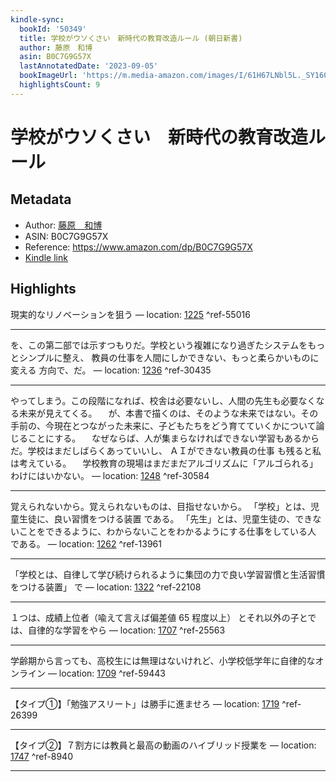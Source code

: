 ```yaml
---
kindle-sync:
  bookId: '50349'
  title: 学校がウソくさい　新時代の教育改造ルール (朝日新書)
  author: 藤原　和博
  asin: B0C7G9G57X
  lastAnnotatedDate: '2023-09-05'
  bookImageUrl: 'https://m.media-amazon.com/images/I/61H67LNbl5L._SY160.jpg'
  highlightsCount: 9
---
```

# 学校がウソくさい　新時代の教育改造ルール
## Metadata
* Author: [藤原　和博](https://www.amazon.comundefined)
* ASIN: B0C7G9G57X
* Reference: https://www.amazon.com/dp/B0C7G9G57X
* [Kindle link](kindle://book?action=open&asin=B0C7G9G57X)

## Highlights
現実的なリノベーションを狙う — location: [1225](kindle://book?action=open&asin=B0C7G9G57X&location=1225) ^ref-55016

---
を、この第二部では示すつもりだ。学校という複雑になり過ぎたシステムをもっとシンプルに整え、 教員の仕事を人間にしかできない、もっと柔らかいものに変える 方向で、だ。 — location: [1236](kindle://book?action=open&asin=B0C7G9G57X&location=1236) ^ref-30435

---
やってしまう。この段階になれば、校舎は必要ないし、人間の先生も必要なくなる未来が見えてくる。 　が、本書で描くのは、そのような未来ではない。その手前の、今現在とつながった未来に、子どもたちをどう育てていくかについて論じることにする。 　なぜならば、人が集まらなければできない学習もあるからだ。学校はまだしばらくあっていいし、 ＡＩができない教員の仕事 も残ると私は考えている。 　学校教育の現場はまだまだアルゴリズムに「アルゴられる」わけにはいかない。 — location: [1248](kindle://book?action=open&asin=B0C7G9G57X&location=1248) ^ref-30584

---
覚えられないから。覚えられないものは、目指せないから。 「学校」とは、児童生徒に、良い習慣をつける装置 である。 「先生」とは、児童生徒の、できないことをできるように、わからないことをわかるようにする仕事をしている人 である。 — location: [1262](kindle://book?action=open&asin=B0C7G9G57X&location=1262) ^ref-13961

---
「学校とは、自律して学び続けられるように集団の力で良い学習習慣と生活習慣をつける装置」 で — location: [1322](kindle://book?action=open&asin=B0C7G9G57X&location=1322) ^ref-22108

---
１つは、成績上位者（喩えて言えば偏差値 65 程度以上） とそれ以外の子とでは、自律的な学習をやら — location: [1707](kindle://book?action=open&asin=B0C7G9G57X&location=1707) ^ref-25563

---
学齢期から言っても、高校生には無理はないけれど、小学校低学年に自律的なオンライン — location: [1709](kindle://book?action=open&asin=B0C7G9G57X&location=1709) ^ref-59443

---
【タイプ①】「勉強アスリート」は勝手に進ませろ — location: [1719](kindle://book?action=open&asin=B0C7G9G57X&location=1719) ^ref-26399

---
【タイプ②】７割方には教員と最高の動画のハイブリッド授業を — location: [1747](kindle://book?action=open&asin=B0C7G9G57X&location=1747) ^ref-8940

---
